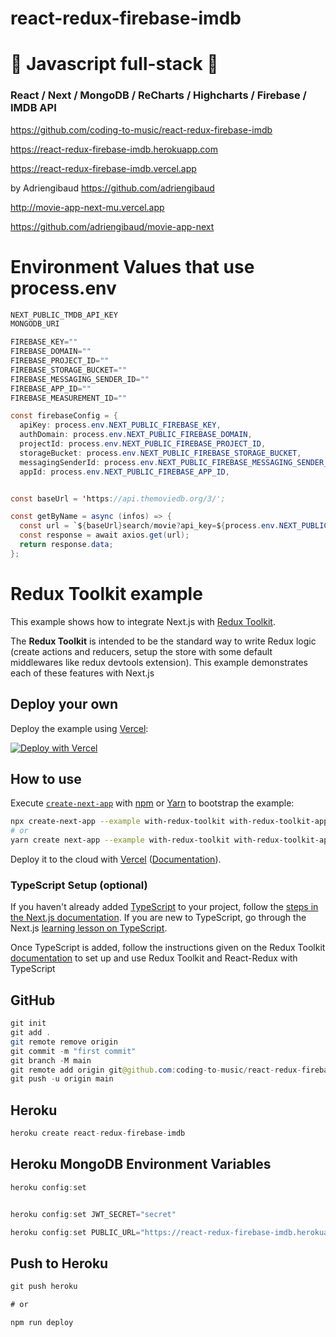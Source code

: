 # react-redux-firebase-imdb

# 🚀 Javascript full-stack 🚀

### React / Next / MongoDB / ReCharts / Highcharts / Firebase / IMDB API

https://github.com/coding-to-music/react-redux-firebase-imdb

https://react-redux-firebase-imdb.herokuapp.com

https://react-redux-firebase-imdb.vercel.app

by Adriengibaud https://github.com/adriengibaud

http://movie-app-next-mu.vercel.app

https://github.com/adriengibaud/movie-app-next

# Environment Values that use process.env

```java
NEXT_PUBLIC_TMDB_API_KEY
MONGODB_URI

FIREBASE_KEY=""
FIREBASE_DOMAIN=""
FIREBASE_PROJECT_ID=""
FIREBASE_STORAGE_BUCKET=""
FIREBASE_MESSAGING_SENDER_ID=""
FIREBASE_APP_ID=""
FIREBASE_MEASUREMENT_ID=""

const firebaseConfig = {
  apiKey: process.env.NEXT_PUBLIC_FIREBASE_KEY,
  authDomain: process.env.NEXT_PUBLIC_FIREBASE_DOMAIN,
  projectId: process.env.NEXT_PUBLIC_FIREBASE_PROJECT_ID,
  storageBucket: process.env.NEXT_PUBLIC_FIREBASE_STORAGE_BUCKET,
  messagingSenderId: process.env.NEXT_PUBLIC_FIREBASE_MESSAGING_SENDER_ID,
  appId: process.env.NEXT_PUBLIC_FIREBASE_APP_ID,


const baseUrl = 'https://api.themoviedb.org/3/';

const getByName = async (infos) => {
  const url = `${baseUrl}search/movie?api_key=${process.env.NEXT_PUBLIC_TMDB_API_KEY}&query=${infos.name}&language=en-us&page=${infos.page}`;
  const response = await axios.get(url);
  return response.data;
};

```

# Redux Toolkit example

This example shows how to integrate Next.js with [Redux Toolkit](https://redux-toolkit.js.org).

The **Redux Toolkit** is intended to be the standard way to write Redux logic (create actions and reducers, setup the store with some default middlewares like redux devtools extension). This example demonstrates each of these features with Next.js

## Deploy your own

Deploy the example using [Vercel](https://vercel.com?utm_source=github&utm_medium=readme&utm_campaign=next-example):

[![Deploy with Vercel](https://vercel.com/button)](https://vercel.com/new/git/external?repository-url=https://github.com/vercel/next.js/tree/canary/examples/with-redux-toolkit&project-name=with-redux-toolkit&repository-name=with-redux-toolkit)

## How to use

Execute [`create-next-app`](https://github.com/vercel/next.js/tree/canary/packages/create-next-app) with [npm](https://docs.npmjs.com/cli/init) or [Yarn](https://yarnpkg.com/lang/en/docs/cli/create/) to bootstrap the example:

```bash
npx create-next-app --example with-redux-toolkit with-redux-toolkit-app
# or
yarn create next-app --example with-redux-toolkit with-redux-toolkit-app
```

Deploy it to the cloud with [Vercel](https://vercel.com/new?utm_source=github&utm_medium=readme&utm_campaign=next-example) ([Documentation](https://nextjs.org/docs/deployment)).

### TypeScript Setup (optional)

If you haven't already added [TypeScript](https://www.typescriptlang.org/) to your project, follow the [steps in the Next.js documentation](https://nextjs.org/docs/basic-features/typescript). If you are new to TypeScript, go through the Next.js [learning lesson on TypeScript](https://nextjs.org/learn/excel/TypeScript).

Once TypeScript is added, follow the instructions given on the Redux Toolkit [documentation](https://redux-toolkit.js.org/tutorials/TypeScript) to set up and use Redux Toolkit and React-Redux with TypeScript

## GitHub

```java
git init
git add .
git remote remove origin
git commit -m "first commit"
git branch -M main
git remote add origin git@github.com:coding-to-music/react-redux-firebase-imdb.git
git push -u origin main
```

## Heroku

```java
heroku create react-redux-firebase-imdb
```

## Heroku MongoDB Environment Variables

```java
heroku config:set


heroku config:set JWT_SECRET="secret"

heroku config:set PUBLIC_URL="https://react-redux-firebase-imdb.herokuapp.com"
```

## Push to Heroku

```java
git push heroku

# or

npm run deploy
```
